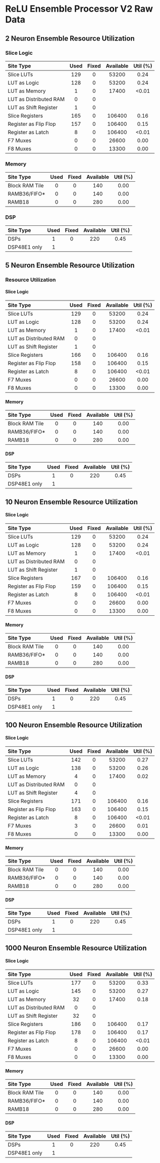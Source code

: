 # ReLU Ensemble Processor V2 Raw Data

## 2 Neuron Ensemble Resource Utilization

### Slice Logic

|          Site Type         | Used | Fixed | Available | Util (%) |
| :-- | :--: | :--: | :--: | :--: |
| Slice LUTs                 |  129 |     0 |     53200 |  0.24 |
|   LUT as Logic             |  128 |     0 |     53200 |  0.24 |
|   LUT as Memory            |    1 |     0 |     17400 | <0.01 |
|     LUT as Distributed RAM |    0 |     0 |           |       |
|     LUT as Shift Register  |    1 |     0 |           |       |
| Slice Registers            |  165 |     0 |    106400 |  0.16 |
|   Register as Flip Flop    |  157 |     0 |    106400 |  0.15 |
|   Register as Latch        |    8 |     0 |    106400 | <0.01 |
| F7 Muxes                   |    0 |     0 |     26600 |  0.00 |
| F8 Muxes                   |    0 |     0 |     13300 |  0.00 |

### Memory

|    Site Type   | Used | Fixed | Available | Util (%) |
| :-- | :--: | :--: | :--: | :--: |
| Block RAM Tile |    0 |     0 |       140 |  0.00 |
|   RAMB36/FIFO* |    0 |     0 |       140 |  0.00 |
|   RAMB18       |    0 |     0 |       280 |  0.00 |

### DSP

|    Site Type   | Used | Fixed | Available | Util (%) |
| :-- | :--: | :--: | :--: | :--: |
| DSPs           |    1 |     0 |       220 |  0.45 |
|   DSP48E1 only |    1 |       |           |       |

## 5 Neuron Ensemble Resource Utilization

### Resource Utilization

#### Slice Logic

|          Site Type         | Used | Fixed | Available | Util (%) |
| :-- | :--: | :--: | :--: | :--: |
| Slice LUTs                 |  129 |     0 |     53200 |  0.24 |
|   LUT as Logic             |  128 |     0 |     53200 |  0.24 |
|   LUT as Memory            |    1 |     0 |     17400 | <0.01 |
|     LUT as Distributed RAM |    0 |     0 |           |       |
|     LUT as Shift Register  |    1 |     0 |           |       |
| Slice Registers            |  166 |     0 |    106400 |  0.16 |
|   Register as Flip Flop    |  158 |     0 |    106400 |  0.15 |
|   Register as Latch        |    8 |     0 |    106400 | <0.01 |
| F7 Muxes                   |    0 |     0 |     26600 |  0.00 |
| F8 Muxes                   |    0 |     0 |     13300 |  0.00 |

#### Memory

|    Site Type   | Used | Fixed | Available | Util (%) |
| :-- | :--: | :--: | :--: | :--: |
| Block RAM Tile |    0 |     0 |       140 |  0.00 |
|   RAMB36/FIFO* |    0 |     0 |       140 |  0.00 |
|   RAMB18       |    0 |     0 |       280 |  0.00 |

#### DSP

|    Site Type   | Used | Fixed | Available | Util (%) |
| :-- | :--: | :--: | :--: | :--: |
| DSPs           |    1 |     0 |       220 |  0.45 |
|   DSP48E1 only |    1 |       |           |       |

## 10 Neuron Ensemble Resource Utilization

#### Slice Logic

|          Site Type         | Used | Fixed | Available | Util (%) |
| :-- | :--: | :--: | :--: | :--: |
| Slice LUTs                 |  129 |     0 |     53200 |  0.24 |
|   LUT as Logic             |  128 |     0 |     53200 |  0.24 |
|   LUT as Memory            |    1 |     0 |     17400 | <0.01 |
|     LUT as Distributed RAM |    0 |     0 |           |       |
|     LUT as Shift Register  |    1 |     0 |           |       |
| Slice Registers            |  167 |     0 |    106400 |  0.16 |
|   Register as Flip Flop    |  159 |     0 |    106400 |  0.15 |
|   Register as Latch        |    8 |     0 |    106400 | <0.01 |
| F7 Muxes                   |    0 |     0 |     26600 |  0.00 |
| F8 Muxes                   |    0 |     0 |     13300 |  0.00 |

#### Memory

|    Site Type   | Used | Fixed | Available | Util (%) |
| :-- | :--: | :--: | :--: | :--: |
| Block RAM Tile |    0 |     0 |       140 |  0.00 |
|   RAMB36/FIFO* |    0 |     0 |       140 |  0.00 |
|   RAMB18       |    0 |     0 |       280 |  0.00 |

#### DSP

|    Site Type   | Used | Fixed | Available | Util (%) |
| :-- | :--: | :--: | :--: | :--: |
| DSPs           |    1 |     0 |       220 |  0.45 |
|   DSP48E1 only |    1 |       |           |       |

## 100 Neuron Ensemble Resource Utilization

#### Slice Logic

|          Site Type         | Used | Fixed | Available | Util (%) |
| :-- | :--: | :--: | :--: | :--: |
| Slice LUTs                 |  142 |     0 |     53200 |  0.27 |
|   LUT as Logic             |  138 |     0 |     53200 |  0.26 |
|   LUT as Memory            |    4 |     0 |     17400 |  0.02 |
|     LUT as Distributed RAM |    0 |     0 |           |       |
|     LUT as Shift Register  |    4 |     0 |           |       |
| Slice Registers            |  171 |     0 |    106400 |  0.16 |
|   Register as Flip Flop    |  163 |     0 |    106400 |  0.15 |
|   Register as Latch        |    8 |     0 |    106400 | <0.01 |
| F7 Muxes                   |    3 |     0 |     26600 |  0.01 |
| F8 Muxes                   |    0 |     0 |     13300 |  0.00 |

#### Memory

|    Site Type   | Used | Fixed | Available | Util (%) |
| :-- | :--: | :--: | :--: | :--: |
| Block RAM Tile |    0 |     0 |       140 |  0.00 |
|   RAMB36/FIFO* |    0 |     0 |       140 |  0.00 |
|   RAMB18       |    0 |     0 |       280 |  0.00 |

#### DSP

|    Site Type   | Used | Fixed | Available | Util (%) |
| :-- | :--: | :--: | :--: | :--: |
| DSPs           |    1 |     0 |       220 |  0.45 |
|   DSP48E1 only |    1 |       |           |       |

## 1000 Neuron Ensemble Resource Utilization

#### Slice Logic

|          Site Type         | Used | Fixed | Available | Util (%) |
| :-- | :--: | :--: | :--: | :--: |
| Slice LUTs                 |  177 |     0 |     53200 |  0.33 |
|   LUT as Logic             |  145 |     0 |     53200 |  0.27 |
|   LUT as Memory            |   32 |     0 |     17400 |  0.18 |
|     LUT as Distributed RAM |    0 |     0 |           |       |
|     LUT as Shift Register  |   32 |     0 |           |       |
| Slice Registers            |  186 |     0 |    106400 |  0.17 |
|   Register as Flip Flop    |  178 |     0 |    106400 |  0.17 |
|   Register as Latch        |    8 |     0 |    106400 | <0.01 |
| F7 Muxes                   |    0 |     0 |     26600 |  0.00 |
| F8 Muxes                   |    0 |     0 |     13300 |  0.00 |

#### Memory

|    Site Type   | Used | Fixed | Available | Util (%) |
| :-- | :--: | :--: | :--: | :--: |
| Block RAM Tile |    0 |     0 |       140 |  0.00 |
|   RAMB36/FIFO* |    0 |     0 |       140 |  0.00 |
|   RAMB18       |    0 |     0 |       280 |  0.00 |

#### DSP

|    Site Type   | Used | Fixed | Available | Util (%) |
| :-- | :--: | :--: | :--: | :--: |
| DSPs           |    1 |     0 |       220 |  0.45 |
|   DSP48E1 only |    1 |       |           |       |
